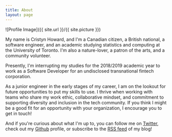 ```yaml
---
title: About
layout: page
---
```

![Profile Image]({{ site.url }}/{{ site.picture }})

<p>My name is Cristyn Howard, and I'm a Canadian citizen, a British national, a software engineer, and an academic studying statistics and computing at the University of Toronto. I'm also a nature-lover, a patron of the arts, and a community volunteer.</p>

<p>Presently, I'm interrupting my studies for the 2018/2019 academic year to work as a Software Developer for an undisclosed transnational fintech corporation.</p>

<p>As a junior engineer in the early stages of my career, I am on the lookout for future opportunities to put my skills to use. I thrive when working with teams who share my work ethic, collaborative mindset, and commitment to supporting diversity and inclusion in the tech community. If you think I might be a good fit for an opportunity with your organization, I encourage you to get in touch!</p>

<p>And if you're curious about what I'm up to, you can follow me on <a href="http://www.twitter.com/cristyn_howard">Twitter</a>, check out my <a href="http://www.github.com/cristynhoward">Github</a> profile, or subscribe to the <a href="https://cristynhoward.github.io/feed.xml">RSS feed</a> of my blog!</p>

